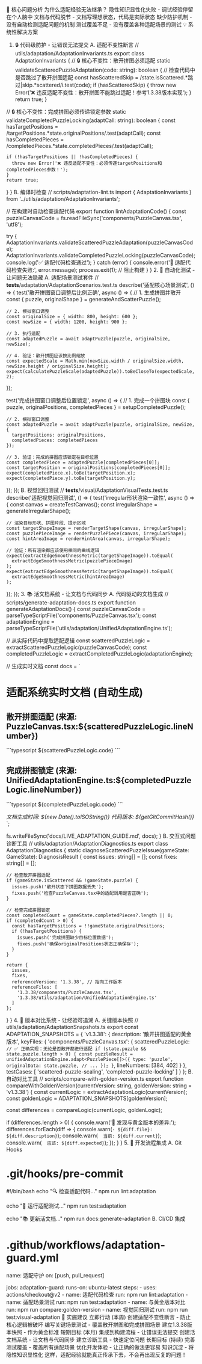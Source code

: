 🎯 核心问题分析
为什么适配经验无法继承？
隐性知识显性化失败 - 调试经验停留在个人脑中
文档与代码脱节 - 文档写理想状态，代码是实际状态
缺少防护机制 - 没有自动检测适配问题的机制
测试覆盖不足 - 没有覆盖各种适配场景的测试
💡 系统性解决方案
1. 🔒 代码级防护 - 让错误无法提交
A. 适配不变性断言
// utils/adaptation/AdaptationInvariants.ts
export class AdaptationInvariants {
  // 🔒 核心不变性：散开拼图必须适配
  static validateScatteredPuzzleAdaptation(code: string): boolean {
    // 检查代码中是否跳过了散开拼图适配
    const hasScatteredSkip = /state\.isScattered.*跳过|skip.*scattered/i.test(code);
    if (hasScatteredSkip) {
      throw new Error('❌ 违反适配不变性：散开拼图不能跳过适配！参考1.3.38版本实现');
    }
    return true;
  }
  
  // 🔒 核心不变性：完成拼图必须传递锁定参数
  static validateCompletedPuzzleLocking(adaptCall: string): boolean {
    const hasTargetPositions = /targetPositions.*state\.originalPositions/.test(adaptCall);
    const hasCompletedPieces = /completedPieces.*state\.completedPieces/.test(adaptCall);
    
    if (!hasTargetPositions || !hasCompletedPieces) {
      throw new Error('❌ 违反适配不变性：必须传递targetPositions和completedPieces参数！');
    }
    return true;
  }
}
B. 编译时检查
// scripts/adaptation-lint.ts
import { AdaptationInvariants } from '../utils/adaptation/AdaptationInvariants';

// 在构建时自动检查适配代码
export function lintAdaptationCode() {
  const puzzleCanvasCode = fs.readFileSync('components/PuzzleCanvas.tsx', 'utf8');
  
  try {
    AdaptationInvariants.validateScatteredPuzzleAdaptation(puzzleCanvasCode);
    AdaptationInvariants.validateCompletedPuzzleLocking(puzzleCanvasCode);
    console.log('✅ 适配代码检查通过');
  } catch (error) {
    console.error('🚨 适配代码检查失败:', error.message);
    process.exit(1); // 阻止构建
  }
}
2. 🧪 自动化测试 - 让问题无法隐藏
A. 适配场景测试套件
// __tests__/adaptation/AdaptationScenarios.test.ts
describe('适配核心场景测试', () => {
  test('散开拼图窗口调整后比例正确', async () => {
    // 1. 生成拼图并散开
    const { puzzle, originalShape } = generateAndScatterPuzzle();
    
    // 2. 模拟窗口调整
    const originalSize = { width: 800, height: 600 };
    const newSize = { width: 1200, height: 900 };
    
    // 3. 执行适配
    const adaptedPuzzle = await adaptPuzzle(puzzle, originalSize, newSize);
    
    // 4. 验证：散开拼图应该按比例缩放
    const expectedScale = Math.min(newSize.width / originalSize.width, newSize.height / originalSize.height);
    expect(calculatePuzzleScale(adaptedPuzzle)).toBeCloseTo(expectedScale, 2);
  });
  
  test('完成拼图窗口调整后位置锁定', async () => {
    // 1. 完成一个拼图块
    const { puzzle, originalPositions, completedPieces } = setupCompletedPuzzle();
    
    // 2. 模拟窗口调整
    const adaptedPuzzle = await adaptPuzzle(puzzle, originalSize, newSize, {
      targetPositions: originalPositions,
      completedPieces: completedPieces
    });
    
    // 3. 验证：完成的拼图应该锁定在目标位置
    const completedPiece = adaptedPuzzle[completedPieces[0]];
    const targetPosition = originalPositions[completedPieces[0]];
    expect(completedPiece.x).toBe(targetPosition.x);
    expect(completedPiece.y).toBe(targetPosition.y);
  });
});
B. 视觉回归测试
// __tests__/visual/AdaptationVisualTests.test.ts
describe('适配视觉回归测试', () => {
  test('irregular形状渲染一致性', async () => {
    const canvas = createTestCanvas();
    const irregularShape = generateIrregularShape();
    
    // 渲染目标形状、拼图片段、提示区域
    const targetShapeImage = renderTargetShape(canvas, irregularShape);
    const puzzlePieceImage = renderPuzzlePiece(canvas, irregularShape);
    const hintAreaImage = renderHintArea(canvas, irregularShape);
    
    // 验证：所有渲染都应该使用相同的曲线逻辑
    expect(extractEdgeSmoothnessMetric(targetShapeImage)).toEqual(
      extractEdgeSmoothnessMetric(puzzlePieceImage)
    );
    expect(extractEdgeSmoothnessMetric(targetShapeImage)).toEqual(
      extractEdgeSmoothnessMetric(hintAreaImage)
    );
  });
});
3. 📚 活文档系统 - 让文档与代码同步
A. 代码驱动的文档生成
// scripts/generate-adaptation-docs.ts
export function generateAdaptationDocs() {
  const puzzleCanvasCode = parseTypeScriptFile('components/PuzzleCanvas.tsx');
  const adaptationEngine = parseTypeScriptFile('utils/adaptation/UnifiedAdaptationEngine.ts');
  
  // 从实际代码中提取适配逻辑
  const scatteredPuzzleLogic = extractScatteredPuzzleLogic(puzzleCanvasCode);
  const completedPuzzleLogic = extractCompletedPuzzleLogic(adaptationEngine);
  
  // 生成实时文档
  const docs = `
# 适配系统实时文档 (自动生成)

## 散开拼图适配 (来源: PuzzleCanvas.tsx:${scatteredPuzzleLogic.lineNumber})
\`\`\`typescript
${scatteredPuzzleLogic.code}
\`\`\`

## 完成拼图锁定 (来源: UnifiedAdaptationEngine.ts:${completedPuzzleLogic.lineNumber})
\`\`\`typescript
${completedPuzzleLogic.code}
\`\`\`

*文档生成时间: ${new Date().toISOString()}*
*代码版本: ${getGitCommitHash()}*
  `;
  
  fs.writeFileSync('docs/LIVE_ADAPTATION_GUIDE.md', docs);
}
B. 交互式问题诊断工具
// utils/adaptation/AdaptationDiagnostics.ts
export class AdaptationDiagnostics {
  static diagnoseScatteredPuzzleIssue(gameState: GameState): DiagnosisResult {
    const issues: string[] = [];
    const fixes: string[] = [];
    
    // 检查散开拼图适配
    if (gameState.isScattered && !gameState.puzzle) {
      issues.push('散开状态下拼图数据丢失');
      fixes.push('检查PuzzleCanvas.tsx中的适配调用是否正确');
    }
    
    // 检查完成拼图锁定
    const completedCount = gameState.completedPieces?.length || 0;
    if (completedCount > 0) {
      const hasTargetPositions = !!gameState.originalPositions;
      if (!hasTargetPositions) {
        issues.push('完成拼图缺少目标位置数据');
        fixes.push('确保originalPositions状态正确保存');
      }
    }
    
    return {
      issues,
      fixes,
      referenceVersion: '1.3.38', // 指向工作版本
      referenceFiles: [
        '1.3.38/components/PuzzleCanvas.tsx',
        '1.3.38/utils/adaptation/UnifiedAdaptationEngine.ts'
      ]
    };
  }
}
4. 🔄 版本对比系统 - 让经验可追溯
A. 关键版本快照
// utils/adaptation/AdaptationSnapshots.ts
export const ADAPTATION_SNAPSHOTS = {
  'v1.3.38': {
    description: '散开拼图适配的黄金版本',
    keyFiles: {
      'components/PuzzleCanvas.tsx': {
        scatteredPuzzleLogic: `
          // ✅ 正确实现：无论是否散开都进行适配
          if (state.puzzle && state.puzzle.length > 0) {
            const puzzleResult = unifiedAdaptationEngine.adapt<PuzzlePiece[]>({
              type: 'puzzle',
              originalData: state.puzzle,
              // ...
            });
          }
        `,
        lineNumbers: [384, 402]
      }
    },
    testCases: [
      'scattered-puzzle-scaling',
      'completed-puzzle-locking'
    ]
  }
};
B. 自动对比工具
// scripts/compare-with-golden-version.ts
export function compareWithGoldenVersion(currentVersion: string, goldenVersion: string = 'v1.3.38') {
  const currentLogic = extractAdaptationLogic(currentVersion);
  const goldenLogic = ADAPTATION_SNAPSHOTS[goldenVersion];
  
  const differences = compareLogic(currentLogic, goldenLogic);
  
  if (differences.length > 0) {
    console.warn('🚨 发现与黄金版本的差异:');
    differences.forEach(diff => {
      console.warn(`- ${diff.file}: ${diff.description}`);
      console.warn(`  当前: ${diff.current}`);
      console.warn(`  应该: ${diff.expected}`);
    });
  }
}
5. 🎯 开发流程集成
A. Git Hooks
# .git/hooks/pre-commit
#!/bin/bash
echo "🔍 检查适配代码..."
npm run lint:adaptation

echo "🧪 运行适配测试..."
npm run test:adaptation

echo "📚 更新活文档..."
npm run docs:generate-adaptation
B. CI/CD 集成
# .github/workflows/adaptation-guard.yml
name: 适配守护
on: [push, pull_request]

jobs:
  adaptation-guard:
    runs-on: ubuntu-latest
    steps:
      - uses: actions/checkout@v2
      - name: 适配代码检查
        run: npm run lint:adaptation
      - name: 适配场景测试
        run: npm run test:adaptation
      - name: 与黄金版本对比
        run: npm run compare:golden-version
      - name: 视觉回归测试
        run: npm run test:visual-adaptation
🎯 实施建议
立即行动 (本周)
创建适配不变性断言 - 防止核心逻辑被破坏
编写关键场景测试 - 覆盖散开拼图和完成拼图场景
建立1.3.38版本快照 - 作为黄金标准
短期目标 (本月)
集成到构建流程 - 让错误无法提交
创建活文档系统 - 让文档与代码同步
建立诊断工具 - 快速定位问题
长期目标 (持续)
完善测试覆盖 - 覆盖所有适配场景
优化开发体验 - 让正确的做法更容易
知识沉淀 - 将隐性知识显性化
这样，适配经验就能真正传承下去，不会再出现反复的问题！